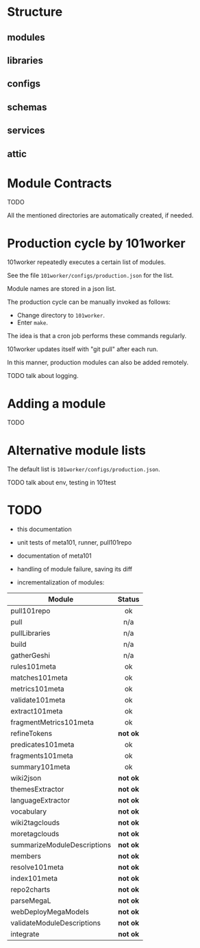 # Structure

## modules

## libraries

## configs

## schemas

## services

## attic

# Module Contracts

TODO

All the mentioned directories are automatically created, if needed.


# Production cycle by 101worker

101worker repeatedly executes a certain list of modules.

See the file `101worker/configs/production.json` for the list.

Module names are stored in a json list.

The production cycle can be manually invoked as follows:

* Change directory to `101worker`.
* Enter `make`.

The idea is that a cron job performs these commands regularly.

101worker updates itself with "git pull" after each run.

In this manner, production modules can also be added remotely.

TODO talk about logging.


# Adding a module

TODO


# Alternative module lists

The default list is `101worker/configs/production.json`.

TODO talk about env, testing in 101test


# TODO

* this documentation

* unit tests of meta101, runner, pull101repo

* documentation of meta101

* handling of module failure, saving its diff

* incrementalization of modules:

Module                      | Status
----------------------------|:--------:
pull101repo                 | ok
pull                        | n/a
pullLibraries               | n/a
build                       | n/a
gatherGeshi                 | n/a
rules101meta                | ok
matches101meta              | ok
metrics101meta              | ok
validate101meta             | ok
extract101meta              | ok
fragmentMetrics101meta      | ok
refineTokens                | **not ok**
predicates101meta           | ok
fragments101meta            | ok
summary101meta              | ok
wiki2json                   | **not ok**
themesExtractor             | **not ok**
languageExtractor           | **not ok**
vocabulary                  | **not ok**
wiki2tagclouds              | **not ok**
moretagclouds               | **not ok**
summarizeModuleDescriptions | **not ok**
members                     | **not ok**
resolve101meta              | **not ok**
index101meta                | **not ok**
repo2charts                 | **not ok**
parseMegaL                  | **not ok**
webDeployMegaModels         | **not ok**
validateModuleDescriptions  | **not ok**
integrate                   | **not ok**
